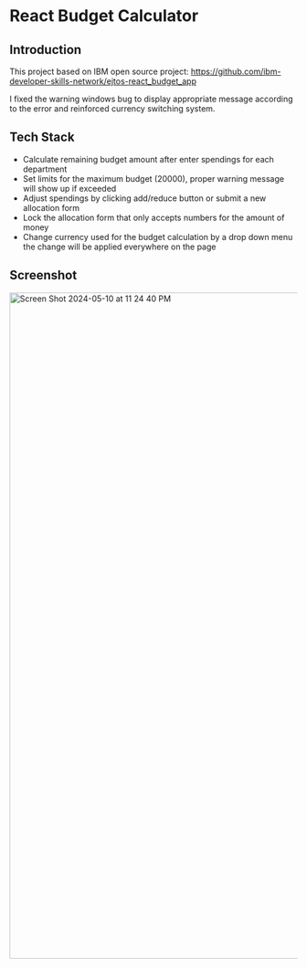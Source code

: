 # React Budget Calculator

## Introduction

This project based on IBM open source project: https://github.com/ibm-developer-skills-network/ejtos-react_budget_app

I fixed the warning windows bug to display appropriate message according to the error and reinforced currency switching system.


## Tech Stack

- Calculate remaining budget amount after enter spendings for each department
- Set limits for the maximum budget (20000), proper warning message will show up if exceeded
- Adjust spendings by clicking add/reduce button or submit a new allocation form
- Lock the allocation form that only accepts numbers for the amount of money
- Change currency used for the budget calculation by a drop down menu the change will be applied everywhere on the page

## Screenshot

<img width="1167" alt="Screen Shot 2024-05-10 at 11 24 40 PM" src="https://github.com/James-Z-Zhang00/budget-calculator/assets/144994336/c28d6374-7fcf-4850-a3e5-1d7c1421a02d">
